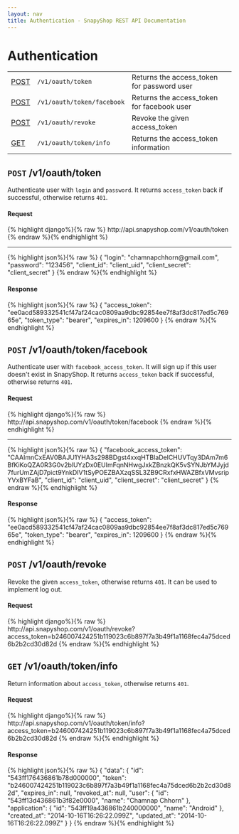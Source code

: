 ```yaml
---
layout: nav
title: Authentication - SnapyShop REST API Documentation
---
```


<h1 class="page-header">Authentication</h1>

<table class="table table-bordered">
  <tr>
    <td class="request-method"><a href="#login_and_password">POST</a></td>
    <td><code>/v1/oauth/token</code></td>
    <td>Returns the access_token for password user</td>
  </tr>
  <tr>
    <td class="request-method"><a href="#facebook">POST</a></td>
    <td><code>/v1/oauth/token/facebook</code></td>
    <td>Returns the access_token for facebook user</td>
  </tr>
  <tr>
    <td class="request-method"><a href="#revoke_token">POST</a></td>
    <td><code>/v1/oauth/revoke</code></td>
    <td>Revoke the given access_token</td>
  </tr>
  <tr>
    <td class="request-method"><a href="#token_info">GET</a></td>
    <td><code>/v1/oauth/token/info</code></td>
    <td>Returns the access_token information</td>
  </tr>
</table>

<h2 class="tags" id="login_and_password"><code>POST</code> /v1/oauth/token</h2>

Authenticate user with `login` and `password`. It returns `access_token` back if successful, otherwise returns `401`.

<div class="codehilite">
  <div class="codehilite-header">
    <h4>Request</h4>
  </div>
  <div class="codehilite-body">
{% highlight django%}{% raw %}
http://api.snapyshop.com/v1/oauth/token
{% endraw %}{% endhighlight %}
  </div>
  <hr>
  <div class="codehilite-body">
{% highlight json%}{% raw %}
{
  "login": "chamnapchhorn@gmail.com",
  "password": "123456",
  "client_id": "client_uid",
  "client_secret": "client_secret"
}
{% endraw %}{% endhighlight %}
  </div>
</div>

<div class="codehilite">
  <div class="codehilite-header">
    <h4>Response</h4>
  </div>
  <div class="codehilite-body">
{% highlight json%}{% raw %}
{
  "access_token": "ee0acd589332541cf47af24cac0809aa9dbc92854ee7f8af3dc817ed5c76965e",
  "token_type": "bearer",
  "expires_in": 1209600
}
{% endraw %}{% endhighlight %}
  </div>
</div>

<h2 class="tags" id="facebook"><code>POST</code> /v1/oauth/token/facebook</h2>

Authenticate user with `facebook_access_token`. It will sign up if this user doesn't exist in SnapyShop. It returns `access_token` back if successful, otherwise returns `401`.

<div class="codehilite">
  <div class="codehilite-header">
    <h4>Request</h4>
  </div>
  <div class="codehilite-body">
{% highlight django%}{% raw %}
http://api.snapyshop.com/v1/oauth/token/facebook
{% endraw %}{% endhighlight %}
  </div>
  <hr>
  <div class="codehilite-body">
{% highlight json%}{% raw %}
{
  "facebook_access_token": "CAAImnCxEAV0BAJU1YHA3s298BDgst4xxqHTBIaDelCHUVTqy3DAm7m6BfKiKoQZA0R3G0v2blUYzDx0EUImFqnNHwgJxkZBnzkQK5vSYNJbYMJyjd7furUmZAjD7pict9YnkDIV1tSyPOEZBAXzqSSL3ZB9CRxfxHWAZBfxVMvsripYVxBYFaB",
  "client_id": "client_uid",
  "client_secret": "client_secret"
}
{% endraw %}{% endhighlight %}
  </div>
</div>

<div class="codehilite">
  <div class="codehilite-header">
    <h4>Response</h4>
  </div>
  <div class="codehilite-body">
{% highlight json%}{% raw %}
{
  "access_token": "ee0acd589332541cf47af24cac0809aa9dbc92854ee7f8af3dc817ed5c76965e",
  "token_type": "bearer",
  "expires_in": 1209600
}
{% endraw %}{% endhighlight %}
  </div>
</div>

<h2 class="tags" id="revoke_token"><code>POST</code> /v1/oauth/revoke</h2>

Revoke the given `access_token`, otherwise returns `401`. It can be used to implement log out.

<div class="codehilite">
  <div class="codehilite-header">
    <h4>Request</h4>
  </div>
  <div class="codehilite-body">
{% highlight django%}{% raw %}
http://api.snapyshop.com/v1/oauth/revoke?access_token=b246007424251b119023c6b897f7a3b49f1a1168fec4a75dced6b2b2cd30d82d
{% endraw %}{% endhighlight %}
  </div>
</div>

<h2 class="tags" id="token_info"><code>GET</code> /v1/oauth/token/info</h2>

Return information about `access_token`, otherwise returns `401`.

<div class="codehilite">
  <div class="codehilite-header">
    <h4>Request</h4>
  </div>
  <div class="codehilite-body">
{% highlight django%}{% raw %}
http://api.snapyshop.com/v1/oauth/token/info?access_token=b246007424251b119023c6b897f7a3b49f1a1168fec4a75dced6b2b2cd30d82d
{% endraw %}{% endhighlight %}
  </div>
</div>

<div class="codehilite">
  <div class="codehilite-header">
    <h4>Response</h4>
  </div>
  <div class="codehilite-body">
{% highlight json%}{% raw %}
{
  "data": {
    "id": "543ff176436861b78d000000",
    "token": "b246007424251b119023c6b897f7a3b49f1a1168fec4a75dced6b2b2cd30d82d",
    "expires_in": null,
    "revoked_at": null,
    "user": {
      "id": "543ff13d436861b3f82e0000",
      "name": "Chamnap Chhorn"
    },
    "application": {
      "id": "543ff19a436861b240000000",
      "name": "Android"
    },
    "created_at": "2014-10-16T16:26:22.099Z",
    "updated_at": "2014-10-16T16:26:22.099Z"
  }
}
{% endraw %}{% endhighlight %}
  </div>
</div>